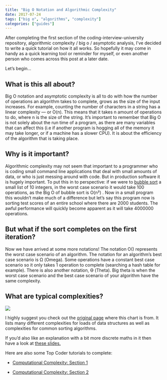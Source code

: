 ```yaml
---
title: "Big O Notation and Algorithmic Complexity"
date: 2017-07-24
tags: ["big o", "algorithms", "complexity"]
categories: ["guides"]
---
```



After completing the first section of the coding-interview-university repository, algorithmic complexity / big o / asymptotic analysis, I’ve decided to write a quick tutorial on how it all works. So hopefully it may come in handy as a quick learning tool or reminder for myself, or even another person who comes across this post at a later date.

Let’s begin…

## What is this all about?

Big O notation and asymptotic complexity is all to do with how the number of operations an algorithm takes to complete, grows as the size of the input increases. For example, counting the number of characters in a string has a linear complexity — or O(n). This means that it takes n amount of operations to do, where n is the size of the string. It’s important to remember that Big O is not solely about the run time of a program, as there are many variables that can affect this (i.e if another program is hogging all of the memory it may take longer, or if a machine has a slower CPU). It is about the efficiency of the algorithm that is taking place.

## Why is it important?

Algorithmic complexity may not seem that important to a programmer who is coding small command line applications that deal with small amounts of data, or who is just messing around with code. But in production software it is hugely important. To put this in to perspective: if we were to [bubble sort](https://en.wikipedia.org/wiki/Bubble_sort) a small list of 10 integers, in the worst case scenario it would take 100 operations, as the Big O of bubble sort is O(n²) . Now in a small program this wouldn’t make much of a difference but let’s say this program now is sorting test scores of an entire school where there are 2000 students. The awful performance will quickly become apparent as it will take 4000000 operations.

## But what if the sort completes on the first iteration?

Now we have arrived at some more notations! The notation O() represents the worst case scenario of an algorithm. The notation for an algorithm’s best case scenario is Ω (Omega). Some operations have a constant best case scenario so it only takes 1 operation to complete (searching a hash table for example). There is also another notation, Ө (Theta). Big theta is when the worst case scenario and the best case scenario of your algorithm have the same complexity.

## What are typical complexities?

![](https://cdn-images-1.medium.com/max/2000/0*YrvStm4mPpw7MvYw.png)

I highly suggest you check out the [original page](http://bigocheatsheet.com/) where this chart is from. It lists many different complexities for loads of data structures as well as complexities for common sorting algorithms.

If you’d also like an explanation with a bit more discrete maths in it then have a look at [these slides.](http://www3.cs.stonybrook.edu/~algorith/video-lectures/2007/lecture2.pdf)

Here are also some Top Coder tutorials to complete:

* [Computational Complexity: Section 1](https://www.topcoder.com/community/data-science/data-science-tutorials/computational-complexity-section-1/)

* [Computational Complexity: Section 2](https://www.topcoder.com/community/data-science/data-science-tutorials/computational-complexity-section-2/)
